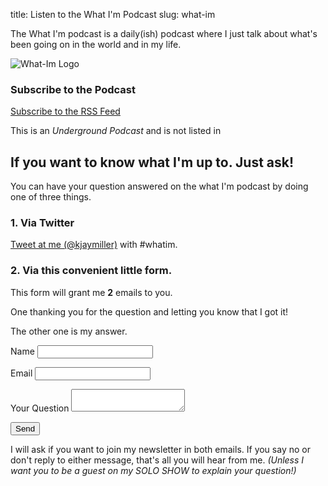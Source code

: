 title: Listen to the What I'm Podcast
slug: what-im

The What I'm podcast is a daily(ish) podcast where I just talk about what's been going on in the world and in my life.

![What-Im Logo](https://s3-us-west-2.amazonaws.com/kjaymiller/images/whatimpodcast.JPG)

### Subscribe to the Podcast
[<i class='uil uil-rss'></i>Subscribe to the RSS Feed](https://feeds.transistor.fm/what-i-m-podcast-with-jay-miller)

This is an *Underground Podcast* and is not listed in       

## If you want to know what I'm up to. Just ask! 

You can have your question answered on the what I'm podcast by doing one of three things.

### 1. Via Twitter
[Tweet at me (@kjaymiller)](https://twitter.com/home?status=Hey%20%40kjaymiller!%20%3CYOUR%20QUESTION%20HERE%3E%20%23whatim) with #whatim.

### 2. Via this convenient little form. 
This form will grant me **2** emails to you. 

One thanking you for the question and letting you know that I got it!

The other one is my answer. 

<form name="contact" netlify>
  <p>
      <label>Name <input type="text" name="name" /></label>
        </p>
	  <p>
	      <label>Email <input type="email" name="email" /></label>
	        </p>
	<p>
		<label>Your Question</lave>
<textarea name="question"></textarea>
</p>
		  <p>
		      <button type="submit">Send</button>
		        </p>
			</form>

I will ask if you want to join my newsletter in both emails. If you say no or don't reply to either message, that's all you will hear from me. _(Unless I want you to be a guest on my SOLO SHOW to explain your question!)_


